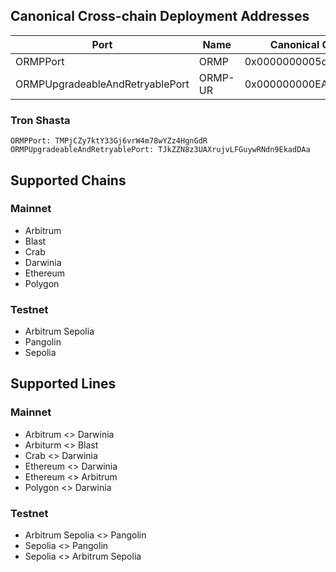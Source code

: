 ## Canonical Cross-chain Deployment Addresses
| Port                            |   Name     |  Canonical Cross-chain Deployment Address  |
|---------------------------------|------------|--------------------------------------------|
| ORMPPort                        |   ORMP     | 0x0000000005d961F950adA391C1511c92bbc64D9F |
| ORMPUpgradeableAndRetryablePort |   ORMP-UR  | 0x000000000EA450D971d3A68c754Fb5C212d3101b |

### Tron Shasta
```
ORMPPort: TMPjCZy7ktY33Gj6vrW4m78wYZz4HgnGdR
ORMPUpgradeableAndRetryablePort: TJkZZN8z3UAXrujvLFGuywRNdn9EkadDAa
```

## Supported Chains
### Mainnet
- Arbitrum
- Blast
- Crab
- Darwinia
- Ethereum
- Polygon

### Testnet
- Arbitrum Sepolia
- Pangolin
- Sepolia

## Supported Lines
### Mainnet
- Arbitrum <> Darwinia
- Arbiturm <> Blast
- Crab <> Darwinia
- Ethereum <> Darwinia
- Ethereum <> Arbitrum
- Polygon <> Darwinia

### Testnet
- Arbitrum Sepolia <> Pangolin
- Sepolia <> Pangolin
- Sepolia <> Arbitrum Sepolia
